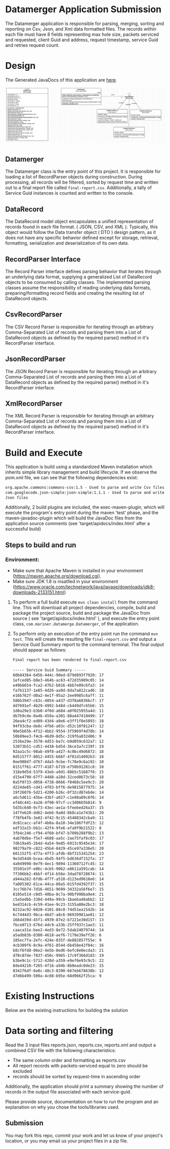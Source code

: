 # Datamerger Application Submission

The Datamerger application is responsible for parsing, merging, sorting and reporting on Csv, Json, and Xml data formatted files. The records within each file must have 8 fields representing max hole size, packets serviced and requested, client Guid and address, request timestamp, service Guid and retries request count.

# Design 
The Generated JavaDocs of this application are [here](https://marysearseneau.github.io/datamerge/).

![UML Diagram of Datamerge application](/assets/datamerge-uml.png "UML Diagram of Datamerge application")

## Datamerger
The Datamerger class is the entry point of this project. It is responsible for loading a list of RecordParser objects during construction. During processing, all records will be filtered, sorted by request time and written out to a final report file called `final-report.csv`. Additionally, a tally of Service Guid instances is counted and written to the console.

## DataRecord
The DataRecord model object encapsulates a unified representation of records found in each file format. ( JSON, CSV, and XML ). Typically, this object would follow the Data transfer object ( DTO ) design pattern, as it does not have any specific behavior defined except for storage, retrieval, formatting, serialization and deserialization of its own data.

## RecordParser Interface
The Record Parser interface defines parsing behavior that iterates through an underlying data format, supplying a generalized List of DataRecord objects to be consumed by calling classes. The implemented parsing classes assume the responsibility of reading underlying data formats, preparing/formatting record fields and creating the resulting list of DataRecord objects.

## CsvRecordParser
The CSV Record Parser is responsible for iterating through an arbitrary Comma-Separated List of records and parsing them into a List of DataRecord objects as defined by the required parse() method in it's RecordParser interface.

## JsonRecordParser
The JSON Record Parser is responsible for iterating through an arbitrary Comma-Separated List of records and parsing them into a List of DataRecord objects as defined by the required parse() method in it's RecordParser interface.

## XmlRecordParser
The XML Record Parser is responsible for iterating through an arbitrary Comma-Separated List of records and parsing them into a List of DataRecord objects as defined by the required parse() method in it's RecordParser interface.

# Build and Execute
This application is build using a standardized Maven installation which inherits simple library management and build lifecycle. If we observe the pom.xml file, we can see that the following dependencies exist:

	org.apache.commons:commons-csv:1.5 - Used to parse and write Csv files
	com.googlecode.json-simple:json-simple:1.1.1 - Used to parse and write Json files

Additionally, 2 build plugins are included, the exec-maven-plugin, which will execute the program's entry point during the maven 'test' phase, and the maven-javadoc-plugin which will build the JavaDoc files from the application source comments (see 'target/apidocs/index.html' after a successful build)

## Steps to build and run

### Environment:
  - Make sure that Apache Maven is installed in your environment (https://maven.apache.org/download.cgi).
  - Make sure JDK 1.8 is insatlled in your environment (https://www.oracle.com/technetwork/java/javase/downloads/jdk8-downloads-2133151.html)
1. To perform a full build execute `mvn clean install` from the command line. This will download all project dependencies, compile, build and package the project source, build and package the JavaDoc from source ( see 'target/apidocs/index.html' ), and execute the entry point class, `com.mariner.datamerge.Datamerger`, of the application.
2. To perform only an execution of the entry point run the command `mvn test`. This will create the resulting file `final-report.csv` and output a Service Guid Summary report to the command terminal. The final output should appear as follows:

    ```
    Final report has been rendered to final-report.csv

    ----- Service Guid Summary -----
    60b84364-645b-444c-90ed-879d893f7920: 17
    1efced85-b0e3-464b-ac63-472d35909c05: 14
    e49b6654-fca2-47b2-b816-4bb7e09c6fa3: 14
    fa7b1137-1e85-4d26-aa9d-8da7a812cad6: 18
    e16b762f-d0a2-4e1f-95a2-2ee9985c6aff: 11
    586b3947-c63c-4054-a437-d3f8a6836bcf: 17
    dd7691ef-4b29-4992-b48d-cb449dfc65b6: 15
    1d0a29e3-b3b0-4f0d-a684-a0f025955a4d: 11
    db7b9cde-0a4b-459a-a301-88a447410499: 17
    26ea4cf2-ed09-43d4-a8e6-e3ff1f8e5893: 18
    94f93cba-de8c-4fb6-a03c-d52c10f81247: 12
    90e5b65b-4f12-4bb2-9554-3f5969f4d78b: 14
    50b89ee3-f4cb-46d9-8d5c-319f6a032406: 9
    2536e29e-3570-4d53-be7c-b9d059c632a7: 12
    52073b51-cd51-4438-bd54-3bce3a7c239f: 19
    92aa1c5c-98ab-49f8-a427-4c0bc49d6872: 18
    0d5157f7-8012-4455-b66f-4f81d14092b3: 18
    0ee908d7-d767-4da5-9cbe-fc78e9c6a192: 10
    8151ff61-4777-4187-b719-e750b91281c8: 18
    318e9d5d-53f9-43eb-a9d1-88b5c51687f8: 15
    d15e4790-67f7-4488-a28d-32ced8673c58: 18
    0a5f0733-d058-4738-8666-f0468c5ee9c3: 20
    d224de85-cd41-4f03-bff6-de9815877975: 14
    19f26076-5d21-4200-b26c-0f32cd87ebde: 14
    a6c5d611-45be-43bf-a027-c1e98a89c8f6: 14
    ef48c441-4a26-4f90-97cf-cc3d0665b814: 9
    5d35c640-9cf3-43ec-ae1a-5feebed26a37: 15
    147fe620-dd62-4eb6-9a0d-8b8ca1e743b1: 20
    f78fb4fb-3e02-4f42-9c15-45480342cba9: 11
    dc81cacc-af4f-4b0a-8a10-34e106ffdf23: 12
    edf32a15-bb1c-42f4-9fe6-afa9f9b21522: 8
    3fb4c246-cf94-4f60-bf47-b709b288f9b2: 13
    4ab70dbe-f5e7-4688-aa5c-2ae75faf6c03: 17
    7d619a45-2b4d-4a54-9e85-6913c9545e34: 17
    98279a79-c822-45b4-8429-45ce97a336e5: 20
    601152f5-477a-4ff3-afdb-8bf315341254: 23
    9e3d54d8-bcea-4bd5-94f5-bd636df152fa: 17
    4a949998-0e79-4ec1-9894-11360712fc45: 12
    35501e3f-e06c-4cb5-9062-e8611a591cab: 14
    7f386bb2-4bbf-4f14-b56e-3dad78f28674: 11
    a944a262-6fdb-4f7f-a510-d123ed9618e6: 14
    fa005302-61ce-44ca-88a5-015fd4392f37: 15
    3cc76b74-7d16-4651-9699-34332a56f6e7: 15
    8105e514-c0d5-40ba-8c7a-90bf998ba9e4: 21
    c5a5edbb-338d-449a-99cb-1baeba48abb2: 12
    bed314cb-4c59-41ee-9c23-3155a80e2bc3: 18
    8232ac92-6020-4101-88c0-74d51ea1542b: 14
    6c7444d3-9bca-46d7-a8c6-96939981ae01: 12
    1664d39d-45f1-4939-87e2-b7221e30d157: 13
    fbce0713-676d-4dc9-a33b-25ff937c1ae3: 11
    caaca31e-bee2-4ed3-8e72-5dab24079744: 14
    a5adb83b-0380-4618-aef6-7179e39eff26: 6
    185ec7fa-2efc-424e-835f-de882857f55e: 9
    4cb309f6-8c9a-4f61-8544-6b458e42f04c: 16
    b8cf6fd8-06e2-4e5b-8ed6-6efc8e0ecda3: 21
    d70c87de-7837-450c-9965-17c9f366d183: 19
    b3be9c1c-5712-420d-a359-e9ef0e93c9c5: 22
    8de44210-f265-4f16-a94b-8b0eadc0de23: 15
    0342f6df-6e8c-48c3-8390-667eb678638b: 12
    d7d6b499-509a-4c08-b95e-68d9662f25ca: 9
    ```

# Existing Instructions

Below are the existing instructions for building the solution

# Data sorting and filtering

Read the 3 input files reports.json, reports.csv, reports.xml and output a combined CSV file with the following characteristics:

- The same column order and formatting as reports.csv
- All report records with packets-serviced equal to zero should be excluded
- records should be sorted by request-time in ascending order

Additionally, the application should print a summary showing the number of records in the output file associated with each service-guid.

Please provide source, documentation on how to run the program and an explanation on why you chose the tools/libraries used.

## Submission

You may fork this repo, commit your work and let us know of your project's location, or you may email us your project files in a zip file.
